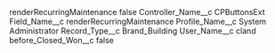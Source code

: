 <?xml version="1.0" encoding="UTF-8"?>
<CustomMetadata xmlns="http://soap.sforce.com/2006/04/metadata" xmlns:xsi="http://www.w3.org/2001/XMLSchema-instance" xmlns:xsd="http://www.w3.org/2001/XMLSchema">
    <label>renderRecurringMaintenance</label>
    <protected>false</protected>
    <values>
        <field>Controller_Name__c</field>
        <value xsi:type="xsd:string">CPButtonsExt</value>
    </values>
    <values>
        <field>Field_Name__c</field>
        <value xsi:type="xsd:string">renderRecurringMaintenance</value>
    </values>
    <values>
        <field>Profile_Name__c</field>
        <value xsi:type="xsd:string">System Administrator</value>
    </values>
    <values>
        <field>Record_Type__c</field>
        <value xsi:type="xsd:string">Brand_Building</value>
    </values>
    <values>
        <field>User_Name__c</field>
        <value xsi:type="xsd:string">cland</value>
    </values>
    <values>
        <field>before_Closed_Won__c</field>
        <value xsi:type="xsd:boolean">false</value>
    </values>
</CustomMetadata>
